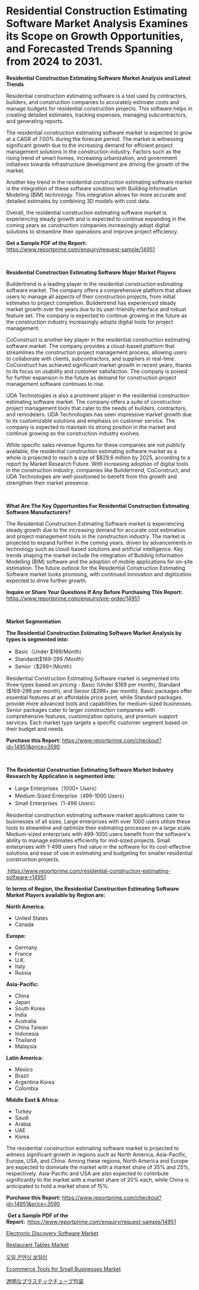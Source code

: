 <p><h1>Residential Construction Estimating Software Market Analysis Examines its Scope on Growth Opportunities, and Forecasted Trends Spanning from 2024 to 2031.</h1></p><p><strong>Residential Construction Estimating Software Market Analysis and Latest Trends</strong></p>
<p><p>Residential construction estimating software is a tool used by contractors, builders, and construction companies to accurately estimate costs and manage budgets for residential construction projects. This software helps in creating detailed estimates, tracking expenses, managing subcontractors, and generating reports.</p><p>The residential construction estimating software market is expected to grow at a CAGR of 7.00% during the forecast period. The market is witnessing significant growth due to the increasing demand for efficient project management solutions in the construction industry. Factors such as the rising trend of smart homes, increasing urbanization, and government initiatives towards infrastructure development are driving the growth of the market.</p><p>Another key trend in the residential construction estimating software market is the integration of these software solutions with Building Information Modeling (BIM) technology. This integration allows for more accurate and detailed estimates by combining 3D models with cost data.</p><p>Overall, the residential construction estimating software market is experiencing steady growth and is expected to continue expanding in the coming years as construction companies increasingly adopt digital solutions to streamline their operations and improve project efficiency.</p></p>
<p><strong>Get a Sample PDF of the Report:&nbsp;</strong> <a href="https://www.reportprime.com/enquiry/request-sample/14951">https://www.reportprime.com/enquiry/request-sample/14951</a></p>
<p>&nbsp;</p>
<p><strong>Residential Construction Estimating Software Major Market Players</strong></p>
<p><p>Buildertrend is a leading player in the residential construction estimating software market. The company offers a comprehensive platform that allows users to manage all aspects of their construction projects, from initial estimates to project completion. Buildertrend has experienced steady market growth over the years due to its user-friendly interface and robust feature set. The company is expected to continue growing in the future as the construction industry increasingly adopts digital tools for project management.</p><p>CoConstruct is another key player in the residential construction estimating software market. The company provides a cloud-based platform that streamlines the construction project management process, allowing users to collaborate with clients, subcontractors, and suppliers in real-time. CoConstruct has achieved significant market growth in recent years, thanks to its focus on usability and customer satisfaction. The company is poised for further expansion in the future as demand for construction project management software continues to rise.</p><p>UDA Technologies is also a prominent player in the residential construction estimating software market. The company offers a suite of construction project management tools that cater to the needs of builders, contractors, and remodelers. UDA Technologies has seen impressive market growth due to its customizable solutions and emphasis on customer service. The company is expected to maintain its strong position in the market and continue growing as the construction industry evolves.</p><p>While specific sales revenue figures for these companies are not publicly available, the residential construction estimating software market as a whole is projected to reach a size of $829.6 million by 2025, according to a report by Market Research Future. With increasing adoption of digital tools in the construction industry, companies like Buildertrend, CoConstruct, and UDA Technologies are well-positioned to benefit from this growth and strengthen their market presence.</p></p>
<p>&nbsp;</p>
<p><strong>What Are The Key Opportunities For Residential Construction Estimating Software Manufacturers?</strong></p>
<p><p>The Residential Construction Estimating Software market is experiencing steady growth due to the increasing demand for accurate cost estimation and project management tools in the construction industry. The market is projected to expand further in the coming years, driven by advancements in technology such as cloud-based solutions and artificial intelligence. Key trends shaping the market include the integration of Building Information Modelling (BIM) software and the adoption of mobile applications for on-site estimation. The future outlook for the Residential Construction Estimating Software market looks promising, with continued innovation and digitization expected to drive further growth.</p></p>
<p><strong>Inquire or Share Your Questions If Any Before Purchasing This Report:</strong> <a href="https://www.reportprime.com/enquiry/pre-order/14951">https://www.reportprime.com/enquiry/pre-order/14951</a></p>
<p>&nbsp;</p>
<p><strong>Market Segmentation</strong></p>
<p><strong>The Residential Construction Estimating Software Market Analysis by types is segmented into:</strong></p>
<p><ul><li>Basic（Under $169/Month）</li><li>Standard($169-299 /Month）</li><li>Senior（$299+/Month）</li></ul></p>
<p><p>Residential Construction Estimating Software market is segmented into three types based on pricing - Basic (Under $169 per month), Standard ($169-299 per month), and Senior ($299+ per month). Basic packages offer essential features at an affordable price point, while Standard packages provide more advanced tools and capabilities for medium-sized businesses. Senior packages cater to larger construction companies with comprehensive features, customization options, and premium support services. Each market type targets a specific customer segment based on their budget and needs.</p></p>
<p><strong>Purchase this Report:&nbsp;</strong><a href="https://www.reportprime.com/checkout?id=14951&price=3590">https://www.reportprime.com/checkout?id=14951&price=3590</a></p>
<p>&nbsp;</p>
<p><strong>The Residential Construction Estimating Software Market Industry Research by Application is segmented into:</strong></p>
<p><ul><li>Large Enterprises（1000+ Users）</li><li>Medium-Sized Enterprise（499-1000 Users）</li><li>Small Enterprises（1-499 Users）</li></ul></p>
<p><p>Residential construction estimating software market applications cater to businesses of all sizes. Large enterprises with over 1000 users utilize these tools to streamline and optimize their estimating processes on a large scale. Medium-sized enterprises with 499-1000 users benefit from the software's ability to manage estimates efficiently for mid-sized projects. Small enterprises with 1-499 users find value in the software for its cost-effective solutions and ease of use in estimating and budgeting for smaller residential construction projects.</p></p>
<p><a href="https://www.reportprime.com/residential-construction-estimating-software-r14951">&nbsp;https://www.reportprime.com/residential-construction-estimating-software-r14951</a></p>
<p><strong>In terms of Region, the Residential Construction Estimating Software Market Players available by Region are:</strong></p>
<p>
    <p> <strong> North America: </strong>
        <ul>
            <li>United States</li>
            <li>Canada</li>
        </ul>
        </p> 
    <p> <strong> Europe: </strong>
        <ul>
            <li>Germany</li>
            <li>France</li>
            <li>U.K.</li>
            <li>Italy</li>
            <li>Russia</li>
        </ul>
        </p> 
    <p> <strong> Asia-Pacific: </strong>
        <ul>
            <li>China</li>
            <li>Japan</li>
            <li>South Korea</li>
            <li>India</li>
            <li>Australia</li>
            <li>China Taiwan</li>
            <li>Indonesia</li>
            <li>Thailand</li>
            <li>Malaysia</li>
        </ul>
        </p> 
    <p> <strong> Latin America: </strong>
        <ul>
            <li>Mexico</li>
            <li>Brazil</li>
            <li>Argentina Korea</li>
            <li>Colombia</li>
        </ul>
        </p> 
    <p> <strong> Middle East & Africa: </strong>
        <ul>
            <li>Turkey</li>
            <li>Saudi</li>
            <li>Arabia</li>
            <li>UAE</li>
            <li>Korea</li>
        </ul>
    </p>
    </p>
<p><p>The residential construction estimating software market is projected to witness significant growth in regions such as North America, Asia-Pacific, Europe, USA, and China. Among these regions, North America and Europe are expected to dominate the market with a market share of 35% and 25%, respectively. Asia-Pacific and USA are also expected to contribute significantly to the market with a market share of 20% each, while China is anticipated to hold a market share of 15%.</p></p>
<p><strong>Purchase this Report: </strong><a href="https://www.reportprime.com/checkout?id=14951&price=3590">https://www.reportprime.com/checkout?id=14951&price=3590</a></p>
<p>&nbsp;<strong>Get a Sample PDF of the Report:&nbsp;&nbsp;</strong><a href="https://www.reportprime.com/enquiry/request-sample/14951">https://www.reportprime.com/enquiry/request-sample/14951</a></p>
<p><strong></strong></p>
<p><p><a href="https://github.com/HarmonyBogan1944/Market-Research-Report-List-1/blob/main/electronic-discovery-software-market.md">Electronic Discovery Software Market</a></p><p><a href="https://issuu.com/reportprime-2/docs/restaurant-tables-market-size-2030.pptx">Restaurant Tables Market</a></p><p><a href="https://github.com/EthaWolf/Market-Research-Report-List-1/blob/main/230129275731.md">오일 콘덴싱 보일러</a></p><p><a href="https://github.com/LitzyGulgowski2023/Market-Research-Report-List-1/blob/main/ecommerce-tools-for-small-businesses-market.md">Ecommerce Tools for Small Businesses Market</a></p><p><a href="https://github.com/RaeJenkins1952/Market-Research-Report-List-1/blob/main/560253181250.md">透明なプラスチックチューブ包装</a></p></p>